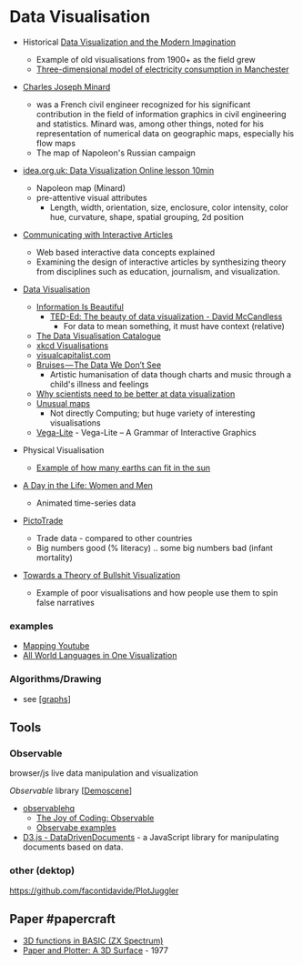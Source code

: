Data Visualisation
==================

* Historical [Data Visualization and the Modern Imagination](https://exhibits.stanford.edu/dataviz/)
    * Example of old visualisations from 1900+ as the field grew
    * [Three-dimensional model of electricity consumption in Manchester](https://collection.sciencemuseumgroup.org.uk/objects/co8418916/three-dimensional-model-of-electricity-consumption-in-manchester-chart-graphic-document)

* [Charles Joseph Minard](https://en.wikipedia.org/wiki/Charles_Joseph_Minard)
    * was a French civil engineer recognized for his significant contribution in the field of information graphics in civil engineering and statistics. Minard was, among other things, noted for his representation of numerical data on geographic maps, especially his flow maps
    * The map of Napoleon's Russian campaign

* [idea.org.uk: Data Visualization Online lesson 10min](https://idea.org.uk/badge/data-visualisation)
    * Napoleon map (Minard)
    * pre-attentive visual attributes
        * Length, width, orientation, size, enclosure, color intensity, color hue, curvature, shape, spatial grouping, 2d position

* [Communicating with Interactive Articles](https://distill.pub/2020/communicating-with-interactive-articles/)
    * Web based interactive data concepts explained
    * Examining the design of interactive articles by synthesizing theory from disciplines such as education, journalism, and visualization.

* [Data Visualisation](https://en.wikipedia.org/wiki/Data_visualization)
    * [Information Is Beautiful](https://informationisbeautiful.net/)
        * [TED-Ed: The beauty of data visualization - David McCandless](https://www.youtube.com/watch?v=5Zg-C8AAIGg)
            * For data to mean something, it must have context (relative)
    * [The Data Visualisation Catalogue](https://datavizcatalogue.com/)
    * [xkcd Visualisations](http://www.vislives.com/2011/10/xkcd-visualizations.html)
    * [visualcapitalist.com](https://www.visualcapitalist.com/)
    * [Bruises — The Data We Don’t See](https://medium.com/@giorgialupi/bruises-the-data-we-dont-see-1fdec00d0036)
        * Artistic humanisation of data though charts and music through a child's illness and feelings
    * [Why scientists need to be better at data visualization](https://www.knowablemagazine.org/article/mind/2019/science-data-visualization)
    * [Unusual maps](https://www.edwardtufte.com/bboard/q-and-a-fetch-msg?msg_id=0002yI)
        * Not directly Computing; but huge variety of interesting visualisations
    * [Vega-Lite](https://vega.github.io/vega-lite/) - Vega-Lite – A Grammar of Interactive Graphics
* Physical Visualisation
    * [Example of how many earths can fit in the sun](https://www.reddit.com/r/pics/comments/9g5fio/example_of_how_many_earths_can_fit_in_the_sun/?st=JM4IZ1M6&sh=56c0264e)

* [A Day in the Life: Women and Men](https://flowingdata.com/2019/03/06/women-men-timeuse/)
    * Animated time-series data

* [PictoTrade](https://github.com/prototo/StreetsOfDFID/tree/0105a8cde94bd4560b24e178d602675221c732fe)
    * Trade data - compared to other countries
    * Big numbers good (% literacy) .. some big numbers bad (infant mortality)

* [Towards a Theory of Bullshit Visualization](https://research.tableau.com/sites/default/files/altvis-bullshit.pdf)
    * Example of poor visualisations and how people use them to spin false narratives

### examples

* [Mapping Youtube](https://firstmonday.org/ojs/index.php/fm/article/view/10667/9575)
* [All World Languages in One Visualization](https://www.visualcapitalist.com/a-world-of-languages/)

### Algorithms/Drawing
* see [[graphs]]

Tools
-----


### Observable

browser/js live data manipulation and visualization

_Observable_ library [[Demoscene]]

* [observablehq](https://observablehq.com/)
    * [The Joy of Coding: Observable](https://www.software-artist.com/joy-of-coding-observable/)
    * [Observabe examples](https://observablehq.com/collection/@observablehq/instagram-shares)
* [D3.js - DataDrivenDocuments](https://d3js.org/) - a JavaScript library for manipulating documents based on data.

### other (dektop)
https://github.com/facontidavide/PlotJuggler


Paper #papercraft
-----

* [3D functions in BASIC (ZX Spectrum)](https://www.youtube.com/watch?v=-Aw_YiZVu38)
* [Paper and Plotter: A 3D Surface](http://graficaobscura.com/surf/index.html) - 1977


[//begin]: # "Autogenerated link references for markdown compatibility"
[graphs]: graphs.md "Graphs"
[Demoscene]: demoscene.md "Demoscene"
[//end]: # "Autogenerated link references"